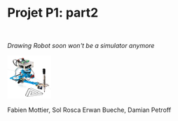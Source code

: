 

# Projet P1: part2
<br>

_Drawing Robot soon won't be a simulator anymore_

<img src="/00illustrations/robot.jpg" align="" height="100">

Fabien Mottier, Sol Rosca
Erwan Bueche, Damian Petroff


